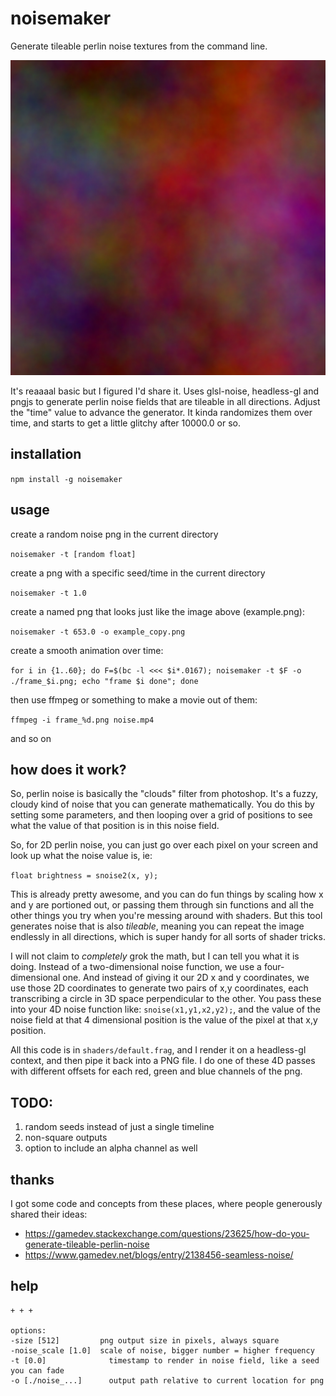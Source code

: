 # noisemaker

Generate tileable perlin noise textures from the command line.

![noisemaker -t 653.0 -o example.png](./example.png?raw=true "noisemaker -t 653.0 -o example.png")

It's reaaaal basic but I figured I'd share it. Uses glsl-noise, headless-gl and pngjs to generate perlin noise fields that are tileable in all directions. Adjust the "time" value to advance the generator. It kinda randomizes them over time, and starts to get a little glitchy after 10000.0 or so.

## installation

`npm install -g noisemaker`

## usage

create a random noise png in the current directory

`noisemaker -t [random float]`

create a png with a specific seed/time in the current directory

`noisemaker -t 1.0`

create a named png that looks just like the image above (example.png):

`noisemaker -t 653.0 -o example_copy.png`

create a smooth animation over time:

`for i in {1..60}; do F=$(bc -l <<< $i*.0167); noisemaker -t $F -o ./frame_$i.png; echo "frame $i done"; done`

then use ffmpeg or something to make a movie out of them:

`ffmpeg -i frame_%d.png noise.mp4`

and so on

## how does it work?

So, perlin noise is basically the "clouds" filter from photoshop. It's a fuzzy, cloudy kind of noise that you can generate mathematically. You do this by setting some parameters, and then looping over a grid of positions to see what the value of that position is in this noise field.

So, for 2D perlin noise, you can just go over each pixel on your screen and look up what the noise value is, ie:

`float brightness = snoise2(x, y);`

This is already pretty awesome, and you can do fun things by scaling how x and y are portioned out, or passing them through sin functions and all the other things you try when you're messing around with shaders. But this tool generates noise that is also *tileable*, meaning you can repeat the image endlessly in all directions, which is super handy for all sorts of shader tricks.

I will not claim to _completely_ grok the math, but I can tell you what it is doing. Instead of a two-dimensional noise function, we use a four-dimensional one. And instead of giving it our 2D x and y coordinates, we use those 2D coordinates to generate two pairs of x,y coordinates, each transcribing a circle in 3D space perpendicular to the other. You pass these into your 4D noise function like: `snoise(x1,y1,x2,y2);`, and the value of the noise field at that 4 dimensional position is the value of the pixel at that x,y position.

All this code is in `shaders/default.frag`, and I render it on a headless-gl context, and then pipe it back into a PNG file. I do one of these 4D passes with different offsets for each red, green and blue channels of the png.

## TODO:

1. random seeds instead of just a single timeline
2. non-square outputs
3. option to include an alpha channel as well

## thanks

I got some code and concepts from these places, where people generously shared their ideas:

* https://gamedev.stackexchange.com/questions/23625/how-do-you-generate-tileable-perlin-noise
* https://www.gamedev.net/blogs/entry/2138456-seamless-noise/

## help

```noisemaker
+ + +

options:
-size [512]	        png output size in pixels, always square
-noise_scale [1.0]	scale of noise, bigger number = higher frequency
-t [0.0]	          timestamp to render in noise field, like a seed you can fade
-o [./noise_...]	  output path relative to current location for png
```
